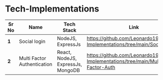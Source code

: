 # Tech-Implementations

| **Sr No**            | **Name**                                                    | **Tech Stack**                                               | **Link**                                          |
|------------------------|------------------------------------------------------------------|-------------------------------------------------------------|-------------------------------------------------------|
| **1**     | Social login                                    | NodeJS, ExpressJs                                 | https://github.com/Leonardo1903/Tech-Implementations/tree/main/Social-Login                  |
| **2**     | Multi Factor Authentication                                    | React, NodeJS, ExpressJs, MongoDB                                 | https://github.com/Leonardo1903/Tech-Implementations/tree/main/Multi-Factor-Auth                  |
